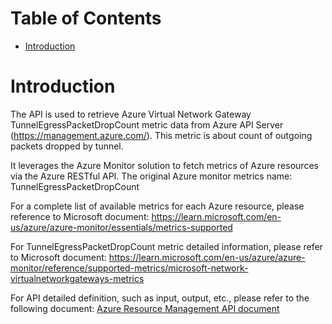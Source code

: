 # Table of Contents
- [Introduction](#introduction)


# Introduction <a name="introduction"></a>
The API is used to retrieve Azure Virtual Network Gateway TunnelEgressPacketDropCount metric data from Azure API Server (https://management.azure.com/). This metric is about count of outgoing packets dropped by tunnel.



It leverages the Azure Monitor solution to fetch metrics of Azure resources via the Azure RESTful API. The original Azure monitor metrics name: TunnelEgressPacketDropCount



For a complete list of available metrics for each Azure resource, please reference to Microsoft document: https://learn.microsoft.com/en-us/azure/azure-monitor/essentials/metrics-supported 

For TunnelEgressPacketDropCount metric detailed information, please refer to Microsoft document: https://learn.microsoft.com/en-us/azure/azure-monitor/reference/supported-metrics/microsoft-network-virtualnetworkgateways-metrics

For API detailed definition, such as input, output, etc., please refer to the following document:
[Azure Resource Management API document](https://learn.microsoft.com/en-us/rest/api/monitor/metrics/list?view=rest-monitor-2023-10-01&tabs=HTTP)